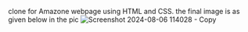 clone for Amazone webpage using HTML and CSS.
the final image is as given below in the pic
![Screenshot 2024-08-06 114028 - Copy](https://github.com/user-attachments/assets/5bfabf7c-f0dd-4e0a-b6ba-2425e54e9237)
